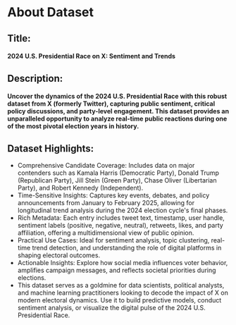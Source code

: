 # About Dataset

## Title:
#### 2024 U.S. Presidential Race on X: Sentiment and Trends

## Description:
#### Uncover the dynamics of the 2024 U.S. Presidential Race with this robust dataset from X (formerly Twitter), capturing public sentiment, critical policy discussions, and party-level engagement. This dataset provides an unparalleled opportunity to analyze real-time public reactions during one of the most pivotal election years in history.

## Dataset Highlights:

- Comprehensive Candidate Coverage: Includes data on major contenders such as Kamala Harris (Democratic Party), Donald Trump (Republican Party), Jill Stein (Green Party), Chase Oliver (Libertarian Party), and Robert Kennedy (Independent).
- Time-Sensitive Insights: Captures key events, debates, and policy announcements from January to February 2025, allowing for longitudinal trend analysis during the 2024 election cycle's final phases.
- Rich Metadata: Each entry includes tweet text, timestamp, user handle, sentiment labels (positive, negative, neutral), retweets, likes, and party affiliation, offering a multidimensional view of public opinion.
- Practical Use Cases: Ideal for sentiment analysis, topic clustering, real-time trend detection, and understanding the role of digital platforms in shaping electoral outcomes.
- Actionable Insights: Explore how social media influences voter behavior, amplifies campaign messages, and reflects societal priorities during elections.
- This dataset serves as a goldmine for data scientists, political analysts, and machine learning practitioners looking to decode the impact of X on modern electoral dynamics. Use it to build predictive models, conduct sentiment analysis, or visualize the digital pulse of the 2024 U.S. Presidential Race.